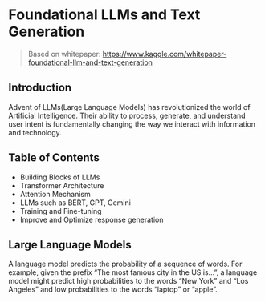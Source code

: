 # Foundational LLMs and Text Generation

> Based on whitepaper: https://www.kaggle.com/whitepaper-foundational-llm-and-text-generation

## Introduction
Advent of LLMs(Large Language Models) has revolutionized the world of Artificial Intelligence. Their ability to process, 
generate, and understand user intent is fundamentally changing the way we interact with information and technology.

## Table of Contents
- Building Blocks of LLMs
- Transformer Architecture
- Attention Mechanism
- LLMs such as BERT, GPT, Gemini
- Training and Fine-tuning
- Improve and Optimize response generation

## Large Language Models
A language model predicts the probability of a sequence of words. For example, given the prefix “The most famous city in the US is…”, a language model might predict high
probabilities to the words “New York” and “Los Angeles” and low probabilities to the words “laptop” or “apple”.

